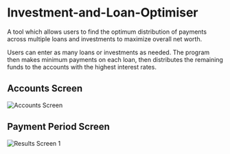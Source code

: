 # Investment-and-Loan-Optimiser
A tool which allows users to find the optimum distribution of payments across multiple loans and investments to maximize overall net worth. 

Users can enter as many loans or investments as needed. The program then makes minimum payments on each loan, then distributes the remaining funds to the
accounts with the highest interest rates. 

## Accounts Screen
![Accounts Screen](https://user-images.githubusercontent.com/58746884/147421668-f3735887-3f74-4be0-87c3-82cff6b62db6.PNG)

## Payment Period Screen
![Results Screen 1](https://user-images.githubusercontent.com/58746884/147421673-1a08bd85-8beb-4550-bbbe-7de02f48fbc9.PNG)
